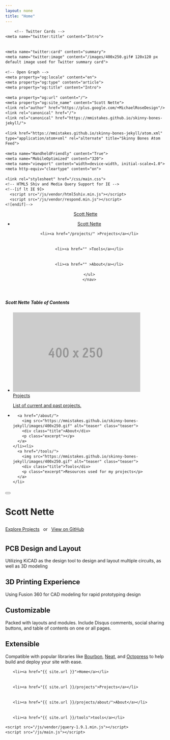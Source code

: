 ```yaml
---
layout: none
title: "Home"
---
```



<html>
  <head>
    <meta charset="utf-8">
    <title>Intro • Scott Nette</title>    
    
    
    	<!-- Twitter Cards -->
	<meta name="twitter:title" content="Intro">	
	
	
	<meta name="twitter:card" content="summary">
	<meta name="twitter:image" content="/images/400x250.gif# 120x120 px default image used for Twitter summary card">
	
	<!-- Open Graph -->
	<meta property="og:locale" content="en">
	<meta property="og:type" content="article">
	<meta property="og:title" content="Intro">
	
	<meta property="og:url" content="/">
	<meta property="og:site_name" content="Scott Nette">
    <link rel="author" href="https://plus.google.com/+MichaelRoseDesign"/>
    <link rel="canonical" href="/">
    <link rel="canonical" href="https://mmistakes.github.io/skinny-bones-jekyll/">

    <link href="https://mmistakes.github.io/skinny-bones-jekyll/atom.xml" type="application/atom+xml" rel="alternate" title="Skinny Bones Atom Feed">

    <meta name="HandheldFriendly" content="True">
    <meta name="MobileOptimized" content="320">
    <meta name="viewport" content="width=device-width, initial-scale=1.0">
    <meta http-equiv="cleartype" content="on">

    <link rel="stylesheet" href="/css/main.css">
    <!-- HTML5 Shiv and Media Query Support for IE -->
    <!--[if lt IE 9]>
      <script src="/js/vendor/html5shiv.min.js"></script>
      <script src="/js/vendor/respond.min.js"></script>
    <![endif]-->

  </head>

  <body>
    <header id="masthead">
  <div class="inner-wrap">
    <a href="/" class="site-title">Scott Nette</a>
    <nav role="navigation" class="menu top-menu">
        <ul class="menu-item">
	<li class="home"><a href="/">Scott Nette</a></li>
	
    
    <li><a href="/projects/" >Projects</a></li>
  
    
    <li><a href="" >Tools</a></li>
  
    
    <li><a href="" >About</a></li>
  
	</ul>
    </nav>
  </div><!-- /.inner-wrap -->
 </header><!-- /.masthead -->
    <nav role="navigation" id="js-menu" class="sliding-menu-content">
  <h5>Scott Nette <span>Table of Contents</span></h5>
  <ul class="menu-item">
    <li>
      <a href="/projects/">
        <img src="/images/400x250.gif" alt="teaser" class="teaser">
        <div class="title">Projects</div>
        <p class="excerpt">List of current and past projects.</p>
      </a>
    </li><li>

      <a href="/about/">
        <img src="https://mmistakes.github.io/skinny-bones-jekyll/images/400x250.gif" alt="teaser" class="teaser">
        <div class="title">About</div>
        <p class="excerpt"></p>
      </a>
    </li><li>
      <a href="/tools/">
        <img src="https://mmistakes.github.io/skinny-bones-jekyll/images/400x250.gif" alt="teaser" class="teaser">
        <div class="title">Tools</div>
        <p class="excerpt">Resources used for my projects</p>
      </a>
    </li>
  </ul>
</nav>
<button type="button" id="js-menu-trigger" class="sliding-menu-button lines-button x2" role="button" aria-label="Toggle Navigation">
  <span class="nav-lines"></span>
</button>

<div id="js-menu-screen" class="menu-screen"></div>

    
  <div class="page-lead" style="background-image:url(/images/cover.jpg)"  >
  <div class="wrap page-lead-content">
	<h1>Scott Nette</h1>
	<h2></h2>
	<a href="/projects/" class="btn-inverse">Explore Projects</a> &nbsp; or &nbsp; <a href="https://github.com/scottnette" class="btn-inverse">View on GitHub</a>
  </div><!-- /.page-lead-content -->
    </div><!-- /.page-lead -->

<div id="page-wrapper">
  <!--[if lt IE 9]><div class="upgrade notice-warning"><strong>Your browser is quite old!</strong> Why not <a href="http://whatbrowser.org/">upgrade to a newer one</a> to better enjoy this site?</div><![endif]-->


<div id="main" role="main">
<div class="wrap">
<div class="page-title">
<h1></h1>

</div>
<div class="archive-wrap">
<div class="page-content">
  <div class="tiles">

<div class="tile">
  <h2 class="post-title">PCB Design and Layout</h2>
  <p class="post-excerpt">Utilizing  KiCAD as the design tool to design and layout multiple circuits, as well as 3D modeling </p>
</div><!-- /.tile -->

<div class="tile">
  <h2 class="post-title">3D Printing Experience</h2>
  <p class="post-excerpt">Using Fusion 360 for CAD modeling for rapid prototyping design</p>
</div><!-- /.tile -->

<div class="tile">
  <h2 class="post-title">Customizable</h2>
  <p class="post-excerpt">Packed with layouts and modules. Include Disqus comments, social sharing buttons, and table of contents on one or all pages.</p>
</div><!-- /.tile -->

<div class="tile">
  <h2 class="post-title">Extensible</h2>
  <p class="post-excerpt">Compatible with popular libraries like <a href="http://bourbon.io">Bourbon</a>, <a href="http://neat.bourbon.io/">Neat</a>, and <a href="http://github.com/octopress/octopress">Octopress</a> to help build and deploy your site with ease.</p>
</div><!-- /.tile -->

</div>
<!-- /.tiles -->

</div><!-- /.page-content -->

</div><!-- /.wrap -->
</div><!-- /#main -->

<footer role="contentinfo" id="site-footer">
<nav role="navigation" class="menu bottom-menu">
<ul class="menu-item">


	<li><a href="{{ site.url }}">Home</a></li>


	<li><a href="{{ site.url }}/projects">Projects</a></li>


	<li><a href="{{ site.url }}/projects/about/">About</a></li>


	<li><a href="{{ site.url }}/tools">tools</a></li>

</ul>
</nav><!-- /.bottom-menu -->

	
</footer>
    </div>

    <script src="/js/vendor/jquery-1.9.1.min.js"></script>
    <script src="/js/main.js"></script>

